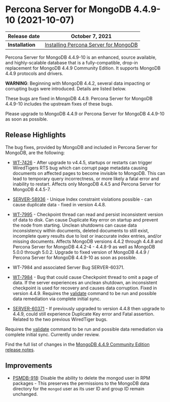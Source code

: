 # Percona Server for MongoDB 4.4.9-10 (2021-10-07)

| **Release date** | October 7, 2021 |
|----------------- | ---------------- | 
| **Installation** | [Installing Percona Server for MongoDB](../install/index.md)|


Percona Server for MongoDB 4.4.9-10 is an enhanced, source available, and highly-scalable database that is a
fully-compatible, drop-in replacement for MongoDB 4.4.9 Community Edition.
It supports MongoDB 4.4.9 protocols and drivers.

**WARNING**: Beginning with MongoDB 4.4.2, several data impacting or corrupting bugs were introduced. Details are listed below.

These bugs are fixed in MongoDB 4.4.9. Percona Server for MongoDB 4.4.9-10 includes the upstream fixes of these bugs.

Please upgrade to MongoDB 4.4.9 or Percona Server for MongoDB 4.4.9-10  as soon as possible.

## Release Highlights

The bug fixes, provided by MongoDB and included in Percona Server for MongoDB, are the following:


* [WT-7426](https://jira.mongodb.org/browse/WT-7426) - After upgrade to v4.4.5, startups or restarts can trigger WiredTigers RTS bug which can corrupt page metadata causing documents on affected pages to become invisible to MongoDB. This can lead to temporary query incorrectness, or more likely a fatal error and inability to restart. Affects only MongoDB 4.4.5 and Percona Server for MongoDB 4.4.5-7.


* [SERVER-58936](https://jira.mongodb.org/browse/SERVER-58936) - Unique Index constraint violations possible - can cause duplicate data - fixed in version 4.4.8.


* [WT-7995](https://jira.mongodb.org/browse/WT-7995) - Checkpoint thread can read and persist inconsistent version of data to disk. Can cause Duplicate Key error on startup and prevent the node from starting. Unclean shutdowns can cause data inconsistency within documents, deleted documents to still exist, incomplete query results due to lost or inaccurate index entries, and/or missing documents. Affects MongoDB versions 4.4.2 through 4.4.8 and Percona Server for MongoDB 4.4.2-4 - 4.4.8-9 as well as MongoDB 5.0.0 through 5.0.2. Upgrade to fixed version of MongoDB 4.4.9 / Percona Server for MongoDB 4.4.9-10 as soon as possible.


* WT-7984 and associated Server Bug SERVER-60371.


* [WT-7984](https://jira.mongodb.org/browse/WT-7984) - Bug that could cause Checkpoint thread to omit a page of data. If the server experiences an unclean shutdown, an inconsistent checkpoint is used for recovery and causes data corruption. Fixed in version 4.4.9.
Requires the [validate](https://docs.mongodb.com/manual/reference/command/validate/)  command to be run and possible data remediation via complete initial sync.


* [SERVER-60371](https://jira.mongodb.org/browse/SERVER-60371) - If previously upgraded to version 4.4.8 then upgrade to 4.4.9, could still experience Duplicate Key error and Fatal assertion. Related to the two previous WiredTiger bugs.

Requires the [validate](https://docs.mongodb.com/manual/reference/command/validate/) command to be run and possible data remediation via complete initial sync. Currently under review.

Find the full list of changes in the [MongoDB 4.4.9 Community Edition release notes](https://docs.mongodb.com/manual/release-notes/4.4/#4.4.9---sep-21--2021).

## Improvements


* [PSMDB-918](https://jira.percona.com/browse/PSMDB-918): Disable the ability to delete the mongod user in RPM packages - This preserves the permissions to the MongoDB data directory for the `mongod` user as its user ID and group ID remain unchanged.
